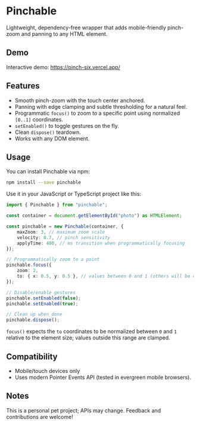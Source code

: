 # Pinchable

Lightweight, dependency-free wrapper that adds mobile-friendly pinch-zoom and panning to any HTML element.

## Demo

Interactive demo: https://pinch-six.vercel.app/

## Features

- Smooth pinch-zoom with the touch center anchored.
- Panning with edge clamping and subtle thresholding for a natural feel.
- Programmatic `focus()` to zoom to a specific point using normalized `[0..1]` coordinates.
- `setEnabled()` to toggle gestures on the fly.
- Clean `dispose()` teardown.
- Works with any DOM element.

## Usage

You can install Pinchable via npm:

```bash
npm install --save pinchable
```

Use it in your JavaScript or TypeScript project like this:

```ts
import { Pinchable } from "pinchable";

const container = document.getElementById("photo") as HTMLElement;

const pinchable = new Pinchable(container, {
    maxZoom: 3, // maximum zoom scale
    velocity: 0.7, // pinch sensitivity
    applyTime: 400, // ms transition when programmatically focusing
});

// Programmatically zoom to a point
pinchable.focus({
    zoom: 2,
    to: { x: 0.5, y: 0.5 }, // values between 0 and 1 (others will be clamped)
});

// Disable/enable gestures
pinchable.setEnabled(false);
pinchable.setEnabled(true);

// Clean up when done
pinchable.dispose();
```

`focus()` expects the `to` coordinates to be normalized between `0` and `1` relative to the element size; values outside this range are clamped.

## Compatibility

- Mobile/touch devices only
- Uses modern Pointer Events API (tested in evergreen mobile browsers).

## Notes

This is a personal pet project; APIs may change. Feedback and contributions are welcome!
